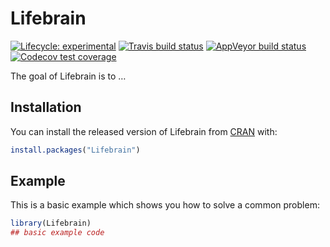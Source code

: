 
<!-- README.md is generated from README.Rmd. Please edit that file -->

# Lifebrain

<!-- badges: start -->

[![Lifecycle:
experimental](https://img.shields.io/badge/lifecycle-experimental-orange.svg)](https://www.tidyverse.org/lifecycle/#experimental)
[![Travis build
status](https://travis-ci.com/Lifebrain/Lifebrain.svg?branch=master)](https://travis-ci.com/Lifebrain/Lifebrain)
[![AppVeyor build
status](https://ci.appveyor.com/api/projects/status/github/Lifebrain/Lifebrain?branch=master&svg=true)](https://ci.appveyor.com/project/Lifebrain/Lifebrain)
[![Codecov test
coverage](https://codecov.io/gh/Lifebrain/Lifebrain/branch/master/graph/badge.svg)](https://codecov.io/gh/Lifebrain/Lifebrain?branch=master)
<!-- badges: end -->

The goal of Lifebrain is to …

## Installation

You can install the released version of Lifebrain from
[CRAN](https://CRAN.R-project.org) with:

``` r
install.packages("Lifebrain")
```

## Example

This is a basic example which shows you how to solve a common problem:

``` r
library(Lifebrain)
## basic example code
```
